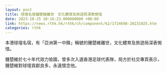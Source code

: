 ```yaml
---
layout: post
title: 球壇名宿鍾楚維離世　文化體育及旅遊局深表惋惜
date: 2023-10-25 10:16:23.000000000 +08:00
link: https://news.rthk.hk/rthk/ch/component/k2/1724698-20231025.htm
categories: rthk
---
```


本港球壇名宿，有「亞洲第一中鋒」稱號的鍾楚維離世，文化體育及旅遊局深表惋惜。

鍾楚維於七十年代效力愉園，曾多次入選香港足球代表隊，局方於社交專頁表示，鍾楚維對球壇貢獻良多，永遠懷念他。
